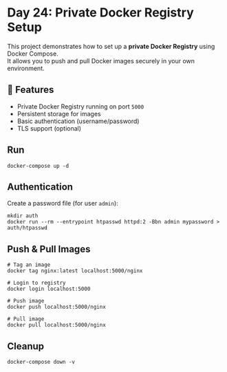 # Day 24: Private Docker Registry Setup

This project demonstrates how to set up a **private Docker Registry** using Docker Compose.  
It allows you to push and pull Docker images securely in your own environment.

## 🔹 Features
- Private Docker Registry running on port `5000`
- Persistent storage for images
- Basic authentication (username/password)
- TLS support (optional)

## Run
```
docker-compose up -d
```
## Authentication

Create a password file (for user `admin`):
```
mkdir auth
docker run --rm --entrypoint htpasswd httpd:2 -Bbn admin mypassword > auth/htpasswd
```
## Push & Pull Images
```
# Tag an image
docker tag nginx:latest localhost:5000/nginx

# Login to registry
docker login localhost:5000

# Push image
docker push localhost:5000/nginx

# Pull image
docker pull localhost:5000/nginx
```
## Cleanup
```
docker-compose down -v
```
